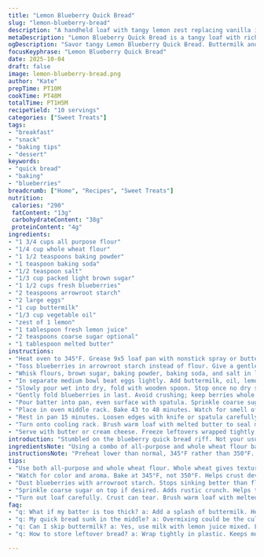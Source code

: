 ```yaml
---
title: "Lemon Blueberry Quick Bread"
slug: "lemon-blueberry-bread"
description: "A handheld loaf with tangy lemon zest replacing vanilla in the wet mix, using buttermilk instead of regular milk for a tender crumb. Wheat flour cuts through some richness, balanced with brown sugar swapping white sugar for deeper flavor. Blueberries tossed in arrowroot starch prevents sinking better than flour. Baking powder and baking soda proportions shifted for optimal rise. Optional coarse sugar sprinkled on top before baking adds crunch. Bake till golden brown, knife should come out clean but moist crumbs cling slightly. A final brush of melted butter keeps crust soft and aromatic. Adjust times based on aroma and crust color not just minutes."
metaDescription: "Lemon Blueberry Quick Bread is a tangy loaf with rich flavors, crafted with buttermilk and whole wheat. Enjoy a rustic bake that delights."
ogDescription: "Savor tangy Lemon Blueberry Quick Bread. Buttermilk and brown sugar create richness for perfect slices. Ideal for breakfast or a snack."
focusKeyphrase: "Lemon Blueberry Quick Bread"
date: 2025-10-04
draft: false
image: lemon-blueberry-bread.png
author: "Kate"
prepTime: PT10M
cookTime: PT48M
totalTime: PT1H5M
recipeYield: "10 servings"
categories: ["Sweet Treats"]
tags:
- "breakfast"
- "snack"
- "baking tips"
- "dessert"
keywords:
- "quick bread"
- "baking"
- "blueberries"
breadcrumb: ["Home", "Recipes", "Sweet Treats"]
nutrition: 
 calories: "290"
 fatContent: "13g"
 carbohydrateContent: "38g"
 proteinContent: "4g"
ingredients:
- "1 3/4 cups all purpose flour"
- "1/4 cup whole wheat flour"
- "1 1/2 teaspoons baking powder"
- "1 teaspoon baking soda"
- "1/2 teaspoon salt"
- "1/3 cup packed light brown sugar"
- "1 1/2 cups fresh blueberries"
- "2 teaspoons arrowroot starch"
- "2 large eggs"
- "1 cup buttermilk"
- "1/3 cup vegetable oil"
- "zest of 1 lemon"
- "1 tablespoon fresh lemon juice"
- "2 teaspoons coarse sugar optional"
- "1 tablespoon melted butter"
instructions:
- "Heat oven to 345°F. Grease 9x5 loaf pan with nonstick spray or butter. Prep quick to not dry batter."
- "Toss blueberries in arrowroot starch instead of flour. Give a gentle stir to coat. Sift off excess starch carefully to avoid clumps."
- "Whisk flours, brown sugar, baking powder, baking soda, and salt in large bowl till combined well. Break any lumps."
- "In separate medium bowl beat eggs lightly. Add buttermilk, oil, lemon zest, lemon juice, mix till uniform but don’t overdo."
- "Slowly pour wet into dry, fold with wooden spoon. Stop once no dry spots remain. Overmix ruins crumb texture causing toughness."
- "Gently fold blueberries in last. Avoid crushing; keep berries whole for bursts of juice."
- "Pour batter into pan, even surface with spatula. Sprinkle coarse sugar top if using for crunch and subtle sweetness."
- "Place in oven middle rack. Bake 43 to 48 minutes. Watch for smell of baked lemon and deepening golden crust. Test with thin knife near center; clean but moist crumbs stick - perfect."
- "Rest in pan 15 minutes. Loosen edges with knife or spatula carefully to avoid tearing crust."
- "Turn onto cooling rack. Brush warm loaf with melted butter to seal moisture and nurture shiny sheen. Let cool fully before slicing to set crumb."
- "Serve with butter or cream cheese. Freeze leftovers wrapped tightly, thaw at room temp."
introduction: "Stumbled on the blueberry quick bread riff. Not your usual sweet with vanilla beans, this one gets a tweak — lemon zest and buttermilk shake things up, adding brightness and tang that cut richness. That brown sugar swap is subtle but noticeable — deeper caramel notes. Whole wheat pushes it closer to breakfast territory, but keep it light. Arrowroot starch, not just flour, coats those berries to keep them from all sinking to the bottom — crucial for even fruit distribution. Timing shifts a bit, oven at 345°F instead of 350°F to allow crust to set slow and not scorch edges. Watch that golden color and aroma for signals — don’t obsess over the clock. Brush melted butter right after baking while loaf’s piping hot locks in moisture and keeps crust soft but crispish. Best sliced after cooling fully or else crumb’s gummy. Freeze with care if needed. Treat like a handheld cake with rustic charm, not a delicate French loaf."
ingredientsNote: "Using a combo of all-purpose and whole wheat flour balances texture and flavor — whole wheat gives nuttiness but too much results in dryness. Brown sugar punch makes crumb moister and richer than white sugar, but adjust depending on sweetness in your berries. Buttermilk acid reacts with baking soda for that tender lift few quick breads manage well; if you can’t find buttermilk, add a teaspoon lemon juice to regular milk, let sit briefly. Arrowroot starch is preferred to flour for dusting berries to stop sinking — it thickens batter less, keeping light loaf. Lemon zest and fresh juice used here instead of vanilla swaps aroma and flavor profiles to a bright, fresh note. Vegetable oil keeps crumb moist and neutral, but melted butter can swap for richer taste if desired. Coarse sugar topping optional but delivers a rustic crunch, no corn syrup sugary glaze needed here."
instructionsNote: "Preheat lower than normal, 345°F rather than 350°F. Slower bake lets crust develop a deep golden hue without darkening edges too fast. Toss blueberries in arrowroot starch thoroughly — failing this leads to berry clumps at bottom. Always sift dry ingredients to prevent pockets of baking powder or lumps. When mixing wet and dry, fold carefully to avoid gluten overwork and resulting toughness. Stop as soon as flour disappears. Berries go in last with gentle folding to keep them whole. Grainy coarse sugar on top means rustic crunchy crust; skip if preferred softer bread top. Start testing at 43 minutes. Toothpick or knife with slight moist crumb sticking means done — don’t wait till totally dry or loaf dries out. Let rest in pan to settle and finish cooking with residual heat. Brush with warm butter right after removing from pan, seals moisture in and adds flavor. Cool fully before slicing for clean cuts and set crumb. This technique beats any strict timing instructions; sense the loaf with your eyes, nose, and knife experience. Store wrapped well to preserve freshness or freeze sliced for quick future snacks."
tips:
- "Use both all-purpose and whole wheat flour. Whole wheat gives texture but check moisture. Too much can dry out loaf. Brown sugar adds depth; adjust to sweetness in berries. Buttermilk is crucial; it reacts with baking soda. For DIY buttermilk, mix regular milk with lemon juice."
- "Watch for color and aroma. Bake at 345°F, not 350°F. Helps crust develop without burning edges. Test at 43 minutes. Clean knife means good. Don’t wait for complete dryness; loaf will dry out. Melted butter post-baking seals in moisture."
- "Dust blueberries with arrowroot starch. Stops sinking better than flour. Toss gently till coated. Avoid clumps; sift excess. Folding wet and dry ingredients is key. Don’t overmix; stop once no dry spots appear. Keep berries whole."
- "Sprinkle coarse sugar on top if desired. Adds rustic crunch. Helps those bites not be too sweet. Use a spatula for even batter distribution. Check doneness near the center. Some moist crumbs are fine. Let it cool for cleaner cuts."
- "Turn out loaf carefully. Crust can tear. Brush warm loaf with melted butter; it keeps the crust soft. Let cool completely before slicing. Freezing leftovers works well - wrap tightly. Thaw at room temperature."
faq:
- "q: What if my batter is too thick? a: Add a splash of buttermilk. Helps loosen. Also check flour measurement. Don’t pack flour tightly."
- "q: My quick bread sunk in the middle? a: Overmixing could be the culprit. Also, test doneness carefully. If underbaked, it sinks. Prevent by folding gently."
- "q: Can I skip buttermilk? a: Yes, use milk with lemon juice mixed. Let it sit a bit. Also consider yogurt or sour cream for moisture."
- "q: How to store leftover bread? a: Wrap tightly in plastic. Keeps moisture in. Freeze slices for quick eats. Lasts well for a month, but longer is riskier."

---
```

